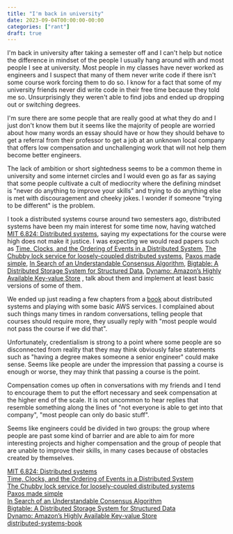 ```yaml
---
title: "I'm back in university"
date: 2023-09-04T00:00:00-00:00
categories: ["rant"]
draft: true
---
```


I'm back in university after taking a semester off and I can't help but notice the difference in mindset of the people I usually hang around with and most people I see at university. Most people in my classes have never worked as engineers and I suspect that many of them never write code if there isn't some course work forcing them to do so. I know for a fact that some of my university friends never did write code in their free time because they told me so. Unsurprisingly they weren't able to find jobs and ended up dropping out or switching degrees.

I'm sure there are some people that are really good at what they do and I just don't know them but it seems like the majority of people are worried about how many words an essay should have or how they should behave to get a referral from their professor to get a job at an unknown local company that offers low compensation and unchallenging work that will not help them become better engineers.

The lack of ambition or short sightedness seems to be a common theme in university and some internet circles and I would even go as far as saying that some people cultivate a cult of mediocrity where the defining mindset is "never do anything to improve your skills" and trying to do anything else is met with discouragement and cheeky jokes. I wonder if someone "trying to be different" is the problem.

I took a distributed systems course around two semesters ago, distributed systems have been my main interest for some time now, having watched [MIT 6.824: Distributed systems](), saying my expectations for the course were high does not make it justice. I was expecting we would read papers such as [Time, Clocks, and the Ordering of Events in a Distributed System](), [The Chubby lock service for loosely-coupled distributed systems](), [Paxos made simple](), [In Search of an Understandable Consensus Algorithm](), [Bigtable: A Distributed Storage System for Structured Data](), [Dynamo: Amazon’s Highly Available Key-value Store]() , talk about them and implement at least basic versions of some of them.

We ended up just reading a few chapters from a [book](distributed-systems-book) about distributed systems and playing with some basic AWS services. I complained about such things many times in random conversations, telling people that courses should require more, they usually reply with "most people would not pass the course if we did that".

Unfortunately, credentialism is strong to a point where some people are so disconnected from reality that they may think obviously false statements such as "having a degree makes someone a senior engineer" could make sense. Seems like people are under the impression that passing a course is enough or worse, they may think that passing a course is the point.

Compensation comes up often in conversations with my friends and I tend to encourage them to put the effort necessary and seek compensation at the higher end of the scale. It is not uncommon to hear replies that resemble something along the lines of "not everyone is able to get into that company", "most people can only do basic stuff".

Seems like engineers could be divided in two groups: the group where people are past some kind of barrier and are able to aim for more interesting projects and higher compensation and the group of people that are unable to improve their skills, in many cases because of obstacles created by themselves.

[MIT 6.824: Distributed systems](https://www.youtube.com/watch?v=cQP8WApzIQQ&list=PLrw6a1wE39_tb2fErI4-WkMbsvGQk9_UB)  
[Time, Clocks, and the Ordering of Events in a Distributed System](https://lamport.azurewebsites.net/pubs/time-clocks.pdf)  
[The Chubby lock service for loosely-coupled distributed systems](https://static.googleusercontent.com/media/research.google.com/en//archive/chubby-osdi06.pdf)  
[Paxos made simple](https://lamport.azurewebsites.net/pubs/paxos-simple.pdf)  
[In Search of an Understandable Consensus Algorithm](https://raft.github.io/raft.pdf)  
[Bigtable: A Distributed Storage System for Structured Data](https://static.googleusercontent.com/media/research.google.com/en//archive/bigtable-osdi06.pdf)  
[Dynamo: Amazon’s Highly Available Key-value Store](https://www.allthingsdistributed.com/files/amazon-dynamo-sosp2007.pdf)  
[distributed-systems-book](https://www.distributed-systems.net/index.php/books/ds4/)
